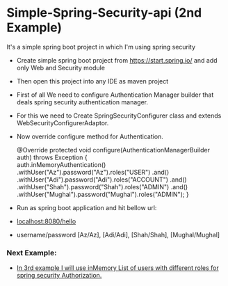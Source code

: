 # Simple-Spring-Security-api (2nd Example)
It's a simple spring boot project in which I'm using spring security

* Create simple spring boot project from https://start.spring.io/ and add only Web and Security module
* Then open this project into any IDE as maven project
* First of all We need to configure Authentication Manager builder that deals spring security authentication manager.
* For this we need to Create SpringSecurityConfigurer class and extends WebSecurityConfigurerAdaptor.
* Now override configure method for Authentication.
	
	@Override
	protected void configure(AuthenticationManagerBuilder auth) throws Exception {	
		auth.inMemoryAuthentication()
		.withUser("Az").password("Az").roles("USER")
		.and()
		.withUser("Adi").password("Adi").roles("ACCOUNT")
		.and()
		.withUser("Shah").password("Shah").roles("ADMIN")
		.and()
		.withUser("Mughal").password("Mughal").roles("ADMIN");
	}	

* Run as spring boot application and hit bellow url:
* [localhost:8080/hello](http://localhost:8080/hello)
* username/password [Az/Az], [Adi/Adi], [Shah/Shah], [Mughal/Mughal]

### Next Example:
* [In 3rd example I will use inMemory List of users with different roles for spring security Authorization.](/InMemory-roleBase-spring-security)

